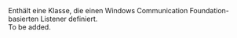 <Namespace Name="Microsoft.ServiceFabric.Services.Communication.Wcf.Runtime">
  <Docs>
    <summary>Enthält eine Klasse, die einen Windows Communication Foundation-basierten Listener definiert.</summary> 
    <remarks>To be added.</remarks>
  </Docs>
</Namespace>
